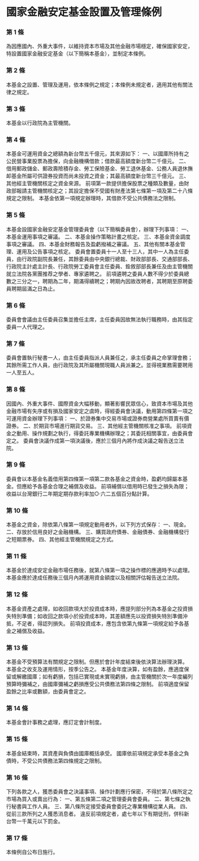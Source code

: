 # 國家金融安定基金設置及管理條例

### 第 1 條

為因應國內、外重大事件，以維持資本市場及其他金融市場穩定，確保國家安定，特設置國家金融安定基金（以下簡稱本基金），並制定本條例。

### 第 2 條

本基金之設置、管理及運用，依本條例之規定；本條例未規定者，適用其他有關法律之規定。

### 第 3 條

本基金以行政院為主管機關。

### 第 4 條

本基金可運用資金之總額為新台幣五千億元，其來源如下：
一、以國庫所持有之公民營事業股票為擔保，向金融機構借款；借款最高額度新台幣二千億元。
二、借用郵政儲金、郵政壽險積存金、勞工保險基金、勞工退休基金、公務人員退休撫卹基金所屬可供證券投資而尚未投資之資金；其最高額度新台幣三千億元。
三、其他經主管機關核定之資金來源。
前項第一款提供擔保股票之種類及數量，由財政部報請主管機關核定之；其設定擔保不受國有財產法第七條第一項及第二十八條規定之限制。
本基金依第一項規定辦理時，其借款不受公共債務法之限制。

### 第 5 條

本基金設國家金融安定基金管理委員會（以下簡稱委員會），辦理下列事項：
一、本基金運用事項之審議。
二、本基金操作策略計畫之核定。
三、本基金資金調度事項之審議。
四、本基金財務報告及盈虧撥補之審議。
五、其他有關本基金管理、運用及公告事項之核定。
委員會置委員十一人至十三人，其中一人為主任委員，由行政院副院長兼任，其餘委員由中央銀行總裁、財政部部長、交通部部長、行政院主計處主計長、行政院勞工委員會主任委員、銓敘部部長兼任及由主管機關就立法院各黨團推荐之學者、專家遴聘之。
前項遴聘之委員人數不得少於委員總數之三分之一，聘期為二年，期滿得續聘之；聘期內因故改聘者，其聘期至原聘委員聘期屆滿之日為止。

### 第 6 條

委員會會議由主任委員召集並擔任主席，主任委員因故無法執行職務時，由其指定委員一人代理之。

### 第 7 條

委員會置執行秘書一人，由主任委員指派人員兼任之，承主任委員之命掌理會務；其餘所需工作人員，由行政院及其所屬機關現職人員派兼之。並得視業務需要聘用一人至五人。

### 第 8 條

因國內、外重大事件、國際資金大幅移動，顯著影響民眾信心，致資本市場及其他金融市場有失序或有損及國家安定之虞時，得經委員會決議，動用第四條第一項之可運用資金辦理下列事項：
一、於證券集中交易市場或證券商營業處所買賣有價證券。
二、於期貨市場進行期貨交易。
三、其他經主管機關核准之事項。
前項資金之動用、操作規劃之執行，得委託專業機構辦理之；其委託相關事宜，由委員會定之。
委員會決議作成第一項決議後，應於三個月內將作成決議之報告送立法院。

### 第 9 條

委員會以本基金名義借用第四條第一項第二款各基金之資金時，盈虧均歸屬本基金。但應給予各基金合理之補償及收益。
前項補償以借用時已發生之損失為限；收益以台灣銀行二年期定期存款利率加○‧六二五個百分點計算。

### 第 10 條

本基金之資金，除依第八條第一項規定動用者外，以下列方式保存：
一、現金。
二、存放於信用良好之金融機構。
三、購買政府債券、金融債券、金融機構發行之短期票券。
四、其他經主管機關規定之方式。

### 第 11 條

本基金於達成安定金融市場任務後，就第八條第一項之操作標的應適時予以處理。
本基金應於達成任務後三個月內將運用資金額度以及相關評估報告送立法院。

### 第 12 條

本基金資產之處理，如收回款項大於投資成本時，應提列部分列為本基金之投資損失特別準備；如收回之款項小於投資成本時，其差額應先以投資損失特別準備沖抵，不足者，得認列損失。
前項投資成本，應包含依第九條第一項規定給予各基金之補償及收益。

### 第 13 條

本基金不受預算法有關規定之限制。但應於會計年度結束後依決算法辦理決算。
本基金之收支及運用情形，按季公告之。
本基金年度決算，如有盈餘，應適度保留或解繳國庫；如有虧損，包括已實現或未實現虧損，由主管機關於次一年度編列預算時彌補之，由國庫彌補之虧損應受公共債務法第四條之限制。
前項適度保留盈餘之比率或數額，由委員會定之。

### 第 14 條

本基金會計事務之處理，應訂定會計制度。

### 第 15 條

本基金結束時，其資產與負債由國庫概括承受。
國庫依前項規定承受本基金之負債時，不受公共債務法第四條規定之限制。

### 第 16 條

下列各款之人，獲悉委員會之決議事項、操作計劃應行保密，不得於第八條所定之市場為買入或賣出行為：
一、第五條第二項之管理委員會委員。
二、第七條之執行秘書與工作人員。
三、第八條所定接受委員會委託之專業機構從業人員。
四、從前三款所列之人獲悉消息者。
違反前項規定者，處七年以下有期徒刑，併科新台幣一千萬元以下罰金。

### 第 17 條

本條例自公布日施行。
